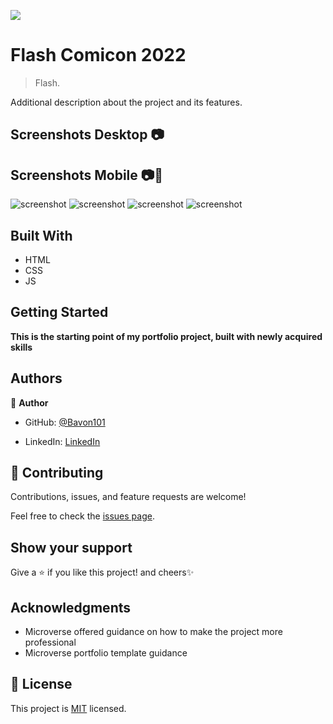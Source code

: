 ![](https://img.shields.io/badge/Microverse-blueviolet)

# Flash Comicon 2022

> Flash.
<!-- ![screenshot](./hello_microverse.png) -->

<!-- ## You can access the live portfolio [here](https://bavon101.github.io/my_portfolio/#About) -->

Additional description about the project and its features.
## Screenshots Desktop 📷

## Screenshots Mobile 📷📲
![screenshot](./src/screenshots/home_0.PNG)
![screenshot](./src/screenshots/home_1.PNG)
![screenshot](./src/screenshots/about_0.PNG)
![screenshot](./src/screenshots/about_1.PNG)
## Built With

- HTML
- CSS
- JS



<!-- ## Live Demo -->

<!-- [Live Demo Link](https://livedemo.com) -->


## Getting Started

**This is the starting point of my portfolio project, built with newly acquired skills**



<!-- To get a local copy up and running follow these simple example steps.

### Prerequisites

### Setup

### Install

### Usage

### Run tests

### Deployment -->



## Authors

👤 **Author**

- GitHub: [@Bavon101](https://github.com/Bavon101)
<!-- - Twitter: [@twitterhandle](https://twitter.com/twitterhandle) -->
- LinkedIn: [LinkedIn](https://www.linkedin.com/in/akumu-bavon-335416193/)



## 🤝 Contributing

Contributions, issues, and feature requests are welcome!

Feel free to check the [issues page](../../issues/).

## Show your support

Give a ⭐️ if you like this project! and cheers✨

## Acknowledgments

- Microverse offered guidance on how to make the project more professional
- Microverse portfolio template guidance


## 📝 License

This project is [MIT](./MIT.md) licensed.